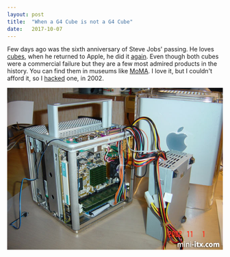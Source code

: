 ```yaml
---
layout: post
title:  "When a G4 Cube is not a G4 Cube"
date:   2017-10-07
---
```

Few days ago was the sixth anniversary of Steve Jobs' passing. He loves [cubes](https://en.wikipedia.org/wiki/NeXTcube), when he returned to Apple, he did it [again](https://en.wikipedia.org/wiki/Power_Mac_G4_Cube). Even though both cubes were a commercial failure but they are a few most admired products in the history. You can find them in museums like [MoMA](https://www.moma.org/collection/works/82134). I love it, but I couldn't afford it, so I [hacked](http://www.mini-itx.com/projects/g4pc/) one, in 2002.

![When a G4 Cube is not a G4 Cube][cube-pc]

[cube-pc]: /assets/g4pc0007L.jpg

